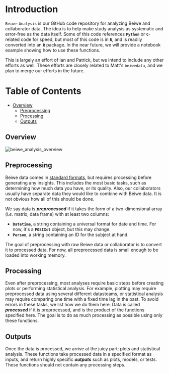 # Introduction
`Beiwe-Analysis` is our GitHub code repository for analyzing Beiwe and collaborator data.  The idea is to help make study analysis as systematic and error-free as the data itself.  Some of this code references **`Python`** or **`C`**-related code for speed, but most of this code is in **`R`**, and is readily converted into an **`R`** package.  In the near future, we will provide a notebook example showing how to use these functions.

This is largely an effort of Ian and Patrick, but we intend to include any other efforts as well.  These efforts are closely related to Matt's `beiwedata`, and we plan to merge our efforts in the future.

# Table of Contents
- [Overview](#Overview)
    - [Preprocessing](#Preprocessing)
    - [Processing](#Processing)
    - [Outputs](#Outputs)

## Overview
![beiwe_analysis_overview](https://github.com/onnela-lab/Beiwe-Analysis/blob/master/Figures/beiwe_analysis_overview.png)
## Preprocessing
Beiwe data comes in [standard formats](https://github.com/onnela-lab/beiwedata#data-overview), but requires processing before generating any insights.  This includes the most basic tasks, such as determining how much data you have, or its quality.  Also, our collaborators usually have separate data they would like to combine with Beiwe data.  It is not obvious how all of this should be done.

We say data is ***preprocessed*** if it takes the form of a two-dimensional array (*i.e.* matrix, data frame) with at least two columns:
* **`Datetime`**, a string containing a universal format for date and time.  For now, it's a **`POSIXct`** object, but this may change.
* **`Person`**, a string containing an ID for the subject at hand.

The goal of preprocessing with raw Beiwe data or collaborator is to convert it to processed data.  For now, all preprocessed data is small enough to be loaded into working memory.

## Processing
Even after preprocessing, most analyses require basic steps before creating plots or performing statistical analysis.  For example, plotting may require preprocessed data using several different datasteams, or statistical analysis may require comparing one time with a fixed time lag in the past.  To avoid errors in these tasks, we list how we do them here.  Data is called ***processed*** if it is preprocessed, and is the product of the functions specified here.  The goal is to do as much processing as possible using only these functions.

## Outputs
Once the data is processed, we arrive at the juicy part: plots and statistical analysis.  These functions take processed data in a specified format as inputs, and return highly specific ***outputs*** such as plots, models, or tests.  These functions should not contain any processing steps.


